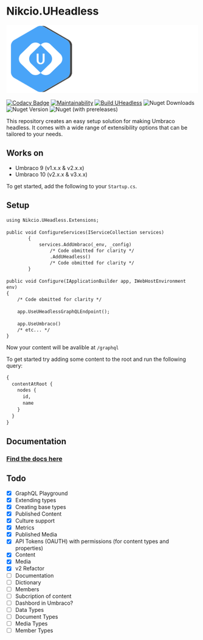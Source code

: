 # Nikcio.UHeadless

![Logo](/readme/Logo-w-Text-white.svg)

[![Codacy Badge](https://app.codacy.com/project/badge/Grade/48f9a00a65284a0d8d7d8660783beb47)](https://www.codacy.com/gh/nikcio/Nikcio.UHeadless/dashboard?utm_source=github.com&amp;utm_medium=referral&amp;utm_content=nikcio/Nikcio.UHeadless&amp;utm_campaign=Badge_Grade)
[![Maintainability](https://api.codeclimate.com/v1/badges/5452e578a6d25c344e15/maintainability)](https://codeclimate.com/github/nikcio/Nikcio.UHeadless/maintainability)
[![Build UHeadless](https://github.com/nikcio/Nikcio.UHeadless/actions/workflows/build.yml/badge.svg)](https://github.com/nikcio/Nikcio.UHeadless/actions/workflows/build.yml)
![Nuget Downloads](https://img.shields.io/nuget/dt/Nikcio.UHeadless?color=%230078d7&label=Nuget%20downloads&logo=Nuget)
![Nuget Version](https://img.shields.io/nuget/v/Nikcio.UHeadless?label=Stable%20version)
![Nuget (with prereleases)](https://img.shields.io/nuget/vpre/Nikcio.UHeadless?label=Prerelease%20version)

This repository creates an easy setup solution for making Umbraco headless. It comes with a wide range of extensibility options that can be tailored to your needs.

## Works on

* Umbraco 9 (v1.x.x & v2.x.x)
* Umbraco 10 (v2.x.x & v3.x.x)


To get started, add the following to your `Startup.cs`.

## Setup

```CSharp
using Nikcio.UHeadless.Extensions;

public void ConfigureServices(IServiceCollection services)
        {
            services.AddUmbraco(_env, _config)
                /* Code obmitted for clarity */
                .AddUHeadless()
                /* Code obmitted for clarity */
        }

public void Configure(IApplicationBuilder app, IWebHostEnvironment env)
{
    /* Code obmitted for clarity */

    app.UseUHeadlessGraphQLEndpoint();

    app.UseUmbraco()
    /* etc... */
}
```
Now your content will be avalible at `/graphql`

To get started try adding some content to the root and run the following query:
```graphql
{
  contentAtRoot {
    nodes {
      id,
      name
    }
  }
}
```

## Documentation
### [Find the docs here](docs/README.md)

## Todo

-   [x] GraphQL Playground
-   [x] Extending types
-   [x] Creating base types
-   [x] Published Content
-   [x] Culture support
-   [x] Metrics
-   [x] Published Media
-   [x] API Tokens (OAUTH) with permissions (for content types and properties)
-   [x] Content
-   [x] Media
-   [x] v2 Refactor
-   [ ] Documentation
-   [ ] Dictionary
-   [ ] Members
-   [ ] Subcription of content
-   [ ] Dashbord in Umbraco?
-   [ ] Data Types
-   [ ] Document Types
-   [ ] Media Types
-   [ ] Member Types
